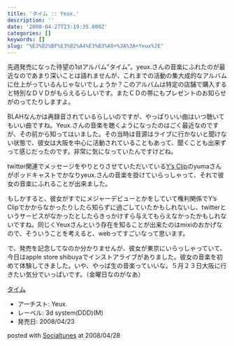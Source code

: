 ```yaml
---
title: 'タイム :: Yeux.'
description: ''
date: '2008-04-27T23:19:35.000Z'
categories: []
keywords: []
slug: "%E3%82%BF%E3%82%A4%E3%83%A0+%3A%3A+Yeux%2E"
---
```

先週発売になった待望の1stアルバム”タイム”。yeux.さんの音楽にふれたのが最近なのであまり深いことは語れませんが、これまでの活動の集大成的なアルバムに仕上がっているんじゃないでしょうか？このアルバムは特定の店舗で購入すると特別なＤＶＤがもらえるらしいです。またＣＤの帯にもプレゼントのお知らせがのってたりしますよ。

BLAHなんかは再録音されているらしいのですが、やっぱりいい曲はいつ聴いてもいい曲ですね。Yeux.さんの音楽を聴くようになったのはごく最近なのですが、その前から知ってはいました。その当時は音源はライブに行かないと聞けない状態で、彼女は大阪を中心に活動されていることもあって、聞くことも出来ずって感じだったのです。非常に気になっていたんですけどね。

twitter関連でメッセージをやりとりさせていただいている[Y’s Clip](http://d.hatena.ne.jp/ysclip/)のyumaさんがポッドキャストでかなりyeux.さんの音楽を掛けていらっしゃって、それで彼女の音楽にふれることが出来ました。

もしかすると、彼女がすでにメジャーデビューとかをしていて権利関係でY’s Clipでかからなかったりしたら知らずに過ごしていたかもしれないし、twitterというサービスがなかったとしたらきっかけすら与えてもらえなかったかもしれないですね。同じくYeuxさんという存在を知ることが出来たのはmixiのおかげなので、そういうことを考えると、webってすごいなって思います。

で、発売を記念してなのか分かりませんが、彼女が東京にいらっしゃっていて、今日はapple store shibuyaでインストアライブがありました。彼女の音楽を初めて体験してきました。いや、やっぱ生の音楽っていいな。５月２３日大阪に行きたい気分でいっぱいです。（金曜日なのがなあ）

[タイム](http://www.amazon.co.jp/exec/obidos/ASIN/B00141JSES/qli-22/ref=nosim "タイム")

*   アーチスト: Yeux.
*   レーベル: 3d system(DDD)(M)
*   発売日: 2008/04/23

posted with [Socialtunes](http://socialtunes.net) at 2008/04/28